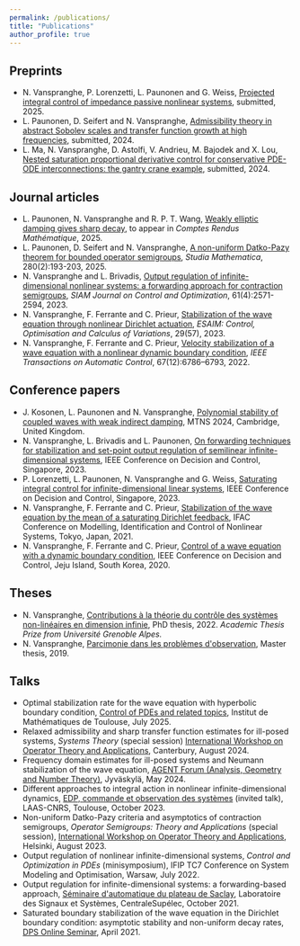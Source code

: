 ```yaml
---
permalink: /publications/
title: "Publications"
author_profile: true
---
```


## Preprints

- N. Vanspranghe, P. Lorenzetti, L. Paunonen and G. Weiss, [Projected integral control of impedance passive nonlinear systems](https://hal.science/hal-05114504v1/document), submitted, 2025.
- L. Paunonen, D. Seifert and N. Vanspranghe, [Admissibility theory in abstract Sobolev scales and transfer function growth at high frequencies](https://arxiv.org/pdf/2412.14786), submitted, 2024.
- L. Ma, N. Vanspranghe, D. Astolfi, V. Andrieu, M. Bajodek and X. Lou, [Nested saturation proportional derivative control for conservative PDE-ODE interconnections: the gantry crane example](https://hal.science/hal-04780869v1/document), submitted, 2024.

## Journal articles

- L. Paunonen, N. Vanspranghe and R. P. T. Wang, [Weakly elliptic damping gives sharp decay](https://arxiv.org/pdf/2403.13067v1.pdf), to appear in *Comptes Rendus Mathématique*, 2025.
- L. Paunonen, D. Seifert and N. Vanspranghe, [A non-uniform Datko-Pazy theorem for bounded operator semigroups](https://nvanspra.github.io/folder/sm240919-24-11.pdf), *Studia Mathematica*, 280(2):193-203, 2025.
- N. Vanspranghe and L. Brivadis, [Output regulation of infinite-dimensional nonlinear systems: a forwarding approach for contraction semigroups](https://hal.archives-ouvertes.fr/hal-03540759/document), *SIAM Journal on Control and Optimization*, 61(4):2571-2594, 2023.
- N. Vanspranghe, F. Ferrante and C. Prieur, [Stabilization of the wave equation through nonlinear Dirichlet actuation](https://doi.org/10.1051/cocv/2022077), *ESAIM: Control, Optimisation and Calculus of Variations*, 29(57),  2023.
- N. Vanspranghe, F. Ferrante and C. Prieur, [Velocity stabilization of a wave equation with a nonlinear dynamic boundary condition](https://hal.archives-ouvertes.fr/hal-03349947/document), *IEEE Transactions on Automatic Control*, 67(12):6786–6793, 2022.

## Conference papers

- J. Kosonen, L. Paunonen and N. Vanspranghe, [Polynomial stability of coupled waves with weak indirect damping](http://dx.doi.org/10.1016/j.ifacol.2024.10.109), MTNS 2024, Cambridge, United Kingdom.
- N. Vanspranghe, L. Brivadis and L. Paunonen, [On forwarding techniques for stabilization and set-point output regulation of semilinear infinite-dimensional systems](https://hal.science/hal-04230517/document), IEEE Conference on Decision and Control, Singapore, 2023.
- P. Lorenzetti, L. Paunonen, N. Vanspranghe and G. Weiss, [Saturating integral control for infinite-dimensional linear systems](https://ieeexplore.ieee.org/abstract/document/10384187), IEEE Conference on Decision and Control, Singapore, 2023.
- N. Vanspranghe, F. Ferrante and C. Prieur, [Stabilization of the wave equation by the mean of a saturating Dirichlet feedback](https://hal.archives-ouvertes.fr/hal-03349953/document), IFAC Conference on Modelling, Identification and Control of Nonlinear Systems, Tokyo, Japan, 2021.
- N. Vanspranghe, F. Ferrante and C. Prieur, [Control of a wave equation with a dynamic boundary condition](https://hal.archives-ouvertes.fr/hal-02987252/document), IEEE Conference on Decision and Control, Jeju Island, South Korea, 2020.

## Theses

- N. Vanspranghe, [Contributions à la théorie du contrôle des systèmes non-linéaires en dimension infinie](https://theses.hal.science/tel-03881092/document), PhD thesis, 2022.
*Academic Thesis Prize from Université Grenoble Alpes.*
- N. Vanspranghe, [Parcimonie dans les problèmes d'observation](https://hal.archives-ouvertes.fr/hal-03350395/document), Master thesis, 2019.


## Talks
- Optimal stabilization rate for the wave equation with hyperbolic boundary condition, [Control of PDEs and related topics](https://indico.math.cnrs.fr/event/12315/), Institut de Mathématiques de Toulouse, July 2025.
- Relaxed admissibility and sharp transfer function estimates for ill-posed systems, *Systems Theory* (special session) [International Workshop on Operator Theory and Applications](https://blogs.kent.ac.uk/iwota2024/), Canterbury, August 2024.
- Frequency domain estimates for ill-posed systems and Neumann stabilization of the wave equation, [AGENT Forum (Analysis, Geometry and Number Theory)](https://agent-forum.github.io), Jyväskylä, May 2024.
- Different approaches to integral action in nonlinear infinite-dimensional dynamics, [EDP, commande et observation des systèmes](https://indico.math.cnrs.fr/event/9782/) (invited talk), LAAS-CNRS, Toulouse, October 2023.
- Non-uniform Datko-Pazy criteria and asymptotics of contraction semigroups, *Operator Semigroups: Theory and Applications* (special session), [International Workshop on Operator Theory and Applications](https://www.helsinki.fi/en/conferences/iwota2023), Helsinki, August 2023.
- Output regulation of nonlinear infinite-dimensional systems, *Control and Optimization in PDEs* (minisymposium), IFIP TC7 Conference on System Modeling and Optimisation, Warsaw, July 2022.
- Output regulation for infinite-dimensional systems: a forwarding-based approach, [Séminaire d'automatique du plateau de Saclay](https://icode-seminars.github.io), Laboratoire des Signaux et Systèmes, CentraleSupélec, October 2021.
- Saturated boundary stabilization of the wave equation in the Dirichlet boundary condition: asymptotic stability and non-uniform decay rates, [DPS Online Seminar](http://aero.us.es/DPSOnlineSeminar/Seminar.html), April 2021.






